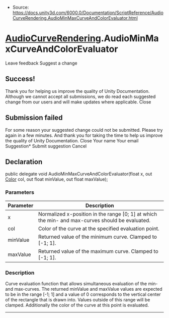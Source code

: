 * Source: https://docs.unity3d.com/6000.0/Documentation/ScriptReference/AudioCurveRendering.AudioMinMaxCurveAndColorEvaluator.html

#  [AudioCurveRendering](https://docs.unity3d.com/6000.0/Documentation/ScriptReference/AudioCurveRendering.html).AudioMinMaxCurveAndColorEvaluator
Leave feedback
Suggest a change
## Success!
Thank you for helping us improve the quality of Unity Documentation. Although we cannot accept all submissions, we do read each suggested change from our users and will make updates where applicable.
Close
## Submission failed
For some reason your suggested change could not be submitted. Please <a>try again</a> in a few minutes. And thank you for taking the time to help us improve the quality of Unity Documentation.
Close
Your name Your email Suggestion* Submit suggestion
Cancel
## Declaration
public delegate void AudioMinMaxCurveAndColorEvaluator(float x, out [Color](https://docs.unity3d.com/6000.0/Documentation/ScriptReference/Color.html) col, out float minValue, out float maxValue); 
### Parameters
Parameter | Description  
---|---  
x | Normalized x-position in the range [0; 1] at which the min- and max-curves should be evaluated.  
col | Color of the curve at the specified evaluation point.  
minValue | Returned value of the minimum curve. Clamped to [-1; 1].  
maxValue | Returned value of the maximum curve. Clamped to [-1; 1].  
### Description
Curve evaluation function that allows simultaneous evaluation of the min- and max-curves. The returned minValue and maxValue values are expected to be in the range [-1; 1] and a value of 0 corresponds to the vertical center of the rectangle that is drawn into. Values outside of this range will be clamped. Additionally the color of the curve at this point is evaluated.
* * *
